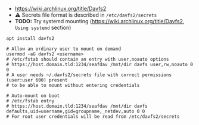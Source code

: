 * https://wiki.archlinux.org/title/Davfs2
* :warning: Secrets file format is described in `/etc/davfs2/secrets`
* **TODO:** Try systemd mounting (https://wiki.archlinux.org/title/Davfs2, `Using systemd` section)

```shell
apt install davfs2

# Allow an ordinary user to mount on demand
usermod -aG davfs2 <username>
# /etc/fstab should contain an entry with user,noauto options 
# https://host.domain.tld:1234/seafdav /mnt/dir davfs user,rw,noauto 0 0
# A user needs ~/.davfs2/secrets file with correct permissions (user:user 600) present
# to be able to mount without entering credentials

# Auto-mount on boot
# /etc/fstab entry
# https://host.domain.tld:1234/seafdav /mnt/dir davfs defaults,uid=username,gid=groupname,_netdev,auto 0 0
# For root user credentials will be read from /etc/davfs2/secrets
```
